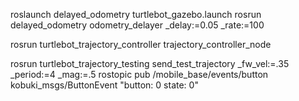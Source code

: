 roslaunch delayed_odometry turtlebot_gazebo.launch
rosrun delayed_odometry odometry_delayer _delay:=0.05 _rate:=100

rosrun turtlebot_trajectory_controller trajectory_controller_node

rosrun turtlebot_trajectory_testing send_test_trajectory _fw_vel:=.35 _period:=4 _mag:=.5
rostopic pub /mobile_base/events/button kobuki_msgs/ButtonEvent "button: 0
state: 0" 
